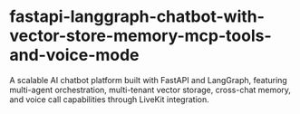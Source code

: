 # fastapi-langgraph-chatbot-with-vector-store-memory-mcp-tools-and-voice-mode
A scalable AI chatbot platform built with FastAPI and LangGraph, featuring multi-agent orchestration, multi-tenant vector storage, cross-chat memory, and voice call capabilities through LiveKit integration.
